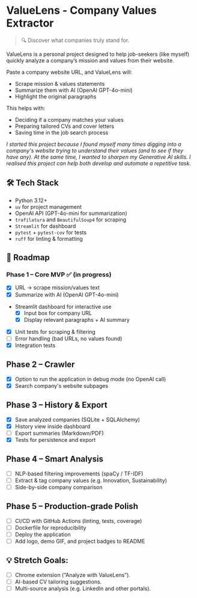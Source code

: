 # ValueLens - Company Values Extractor

> 🔍 Discover what companies truly stand for. 

ValueLens is a personal project designed to help job-seekers (like myself) quickly analyze a company’s mission and
values from their website.

Paste a company website URL, and ValueLens will:

* Scrape mission & values statements
* Summarize them with AI (OpenAI GPT-4o-mini)
* Highlight the original paragraphs

This helps with:

* Deciding if a company matches your values
* Preparing tailored CVs and cover letters
* Saving time in the job search process

*I started this project because I found myself many times digging into a company's website trying to understand their
values (and to see if they have any). At the same time, I wanted to sharpen my Generative AI skills.
I realised this project can help both develop and automate a repetitive task.*

## 🛠 Tech Stack

* Python 3.12+
* `uv` for project management 
* OpenAI API (GPT-4o-mini for summarization)
* `trafilatura` and `BeautifulSoup4` for scraping
* `Streamlit` for dashboard
* `pytest` + `pytest-cov` for tests
* `ruff` for linting & formatting

## 🚀 Roadmap

### Phase 1 – Core MVP ✅ (in progress)

* [x] URL → scrape mission/values text
* [x] Summarize with AI (OpenAI GPT-4o-mini)
* Streamlit dashboard for interactive use
    * [x] Input box for company URL
    * [x] Display relevant paragraphs + AI summary
* [x] Unit tests for scraping & filtering
* [ ] Error handling (bad URLs, no values found)
* [x] Integration tests

## Phase 2 – Crawler
* [x] Option to run the application in debug mode (no OpenAI call)
* [x] Search company's website subpages

## Phase 3 – History & Export

* [x] Save analyzed companies (SQLite + SQLAlchemy)
* [x] History view inside dashboard
* [ ] Export summaries (Markdown/PDF)
* [x] Tests for persistence and export

## Phase 4 – Smart Analysis

* [ ] NLP-based filtering improvements (spaCy / TF-IDF)
* [ ] Extract & tag company values (e.g. Innovation, Sustainability)
* [ ] Side-by-side company comparison

## Phase 5 – Production-grade Polish

* [ ] CI/CD with GitHub Actions (linting, tests, coverage)
* [ ] Dockerfile for reproducibility
* [ ] Deploy the application
* [ ] Add logo, demo GIF, and project badges to README

## 💡 Stretch Goals:

* [ ] Chrome extension (“Analyze with ValueLens”).
* [ ] AI-based CV tailoring suggestions.
* [ ] Multi-source analysis (e.g. LinkedIn and other portals).
